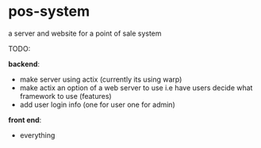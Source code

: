 # pos-system
a server and website for a point of sale system


TODO:

**backend**:
* make server using actix (currently its using warp)
* make actix an option of a web server to use i.e have users decide what framework to use (features)
* add user login info (one for user one for admin)

**front end**:
* everything